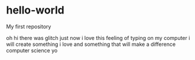# hello-world
My first repository

oh hi there was glitch just now
i love this feeling of typing on my computer 
i will create something i love and something that will make a difference 
computer science yo 
